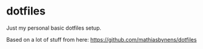 # dotfiles

Just my personal basic dotfiles setup.

Based on a lot of stuff from here: https://github.com/mathiasbynens/dotfiles
